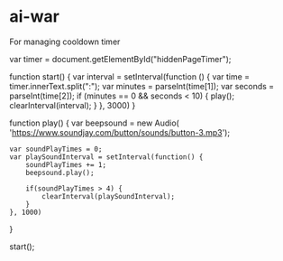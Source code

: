 # ai-war

For managing cooldown timer

var timer = document.getElementById("hiddenPageTimer");

function start() {
    var interval = setInterval(function () {
        var time = timer.innerText.split(":");
        var minutes = parseInt(time[1]);
        var seconds = parseInt(time[2]);
        if (minutes == 0 && seconds < 10) {
            play();
            clearInterval(interval);
        }
    }, 3000)
}

function play() {
    var beepsound = new Audio(
        'https://www.soundjay.com/button/sounds/button-3.mp3');

    var soundPlayTimes = 0;
    var playSoundInterval = setInterval(function() {
        soundPlayTimes += 1;
        beepsound.play();

        if(soundPlayTimes > 4) {
            clearInterval(playSoundInterval);
        }
    }, 1000)
}

start();

